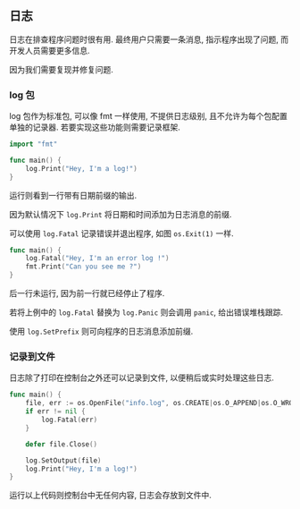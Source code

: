 ## 日志

日志在排查程序问题时很有用. 最终用户只需要一条消息, 指示程序出现了问题, 而开发人员需要更多信息.

因为我们需要复现并修复问题.

### log 包

log 包作为标准包, 可以像 fmt 一样使用, 不提供日志级别, 且不允许为每个包配置单独的记录器.
若要实现这些功能则需要记录框架.

```go
import "fmt"

func main() {
    log.Print("Hey, I'm a log!")
}
```

运行则看到一行带有日期前缀的输出.

因为默认情况下 `log.Print` 将日期和时间添加为日志消息的前缀.

可以使用 `log.Fatal` 记录错误并退出程序, 如图 `os.Exit(1)` 一样.

```go
func main() {
    log.Fatal("Hey, I'm an error log !")
    fmt.Print("Can you see me ?")
}
```

后一行未运行, 因为前一行就已经停止了程序.

若将上例中的 `log.Fatal` 替换为 `log.Panic` 则会调用 `panic`, 给出错误堆栈跟踪.

使用 `log.SetPrefix` 则可向程序的日志消息添加前缀.

### 记录到文件

日志除了打印在控制台之外还可以记录到文件, 以便稍后或实时处理这些日志.

```go
func main() {
    file, err := os.OpenFile("info.log", os.CREATE|os.O_APPEND|os.O_WRONLY, 0644)
    if err != nil {
        log.Fatal(err)
    }

    defer file.Close()

    log.SetOutput(file)
    log.Print("Hey, I'm a log!")
}
```

运行以上代码则控制台中无任何内容, 日志会存放到文件中.


